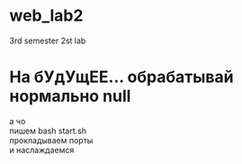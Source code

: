 # web_lab2
 3rd semester 2st lab  
 # На бУдУщЕЕ... обрабатывай нормально null 
а чо  
пишем bash start.sh  
прокладываем порты  
и наслаждаемся  
